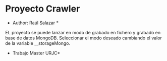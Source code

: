 # Proyecto Crawler
* Author: Raúl Salazar *

EL proyecto se puede lanzar en modo de grabado en fichero y grabado en base de datos MongoDB. Seleccionar el modo deseado cambiando el valor de la variable __storageMongo.

* Trabajo Master URJC*
